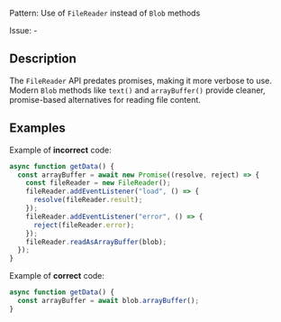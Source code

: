 Pattern: Use of `FileReader` instead of `Blob` methods

Issue: -

## Description

The `FileReader` API predates promises, making it more verbose to use. Modern `Blob` methods like `text()` and `arrayBuffer()` provide cleaner, promise-based alternatives for reading file content.

## Examples

Example of **incorrect** code:
```javascript
async function getData() {
  const arrayBuffer = await new Promise((resolve, reject) => {
    const fileReader = new FileReader();
    fileReader.addEventListener("load", () => {
      resolve(fileReader.result);
    });
    fileReader.addEventListener("error", () => {
      reject(fileReader.error);
    });
    fileReader.readAsArrayBuffer(blob);
  });
}
```

Example of **correct** code:
```javascript
async function getData() {
  const arrayBuffer = await blob.arrayBuffer();
}
```